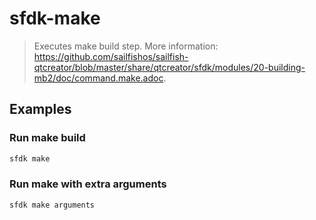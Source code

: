 # sfdk-make

> Executes make build step. More information: <https://github.com/sailfishos/sailfish-qtcreator/blob/master/share/qtcreator/sfdk/modules/20-building-mb2/doc/command.make.adoc>.

## Examples

### Run make build

```bash
sfdk make
```

### Run make with extra arguments

```bash
sfdk make arguments
```
